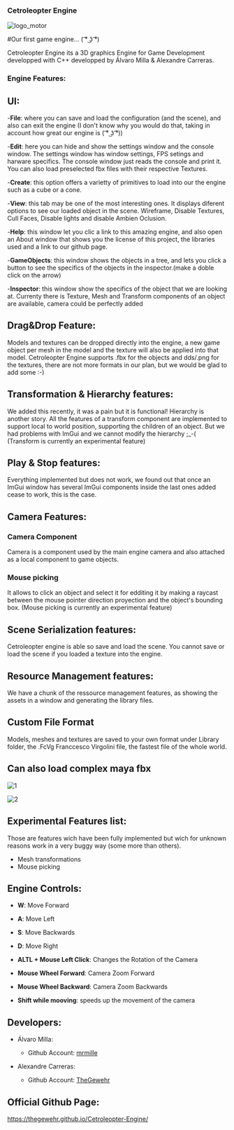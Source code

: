 ### Cetroleopter Engine

![logo_motor](https://user-images.githubusercontent.com/73583005/199374861-d922d9cb-46e2-48f1-bbcb-1b8dc3789e2c.png)

 #Our first game engine... ( ͡° ͜ʖ ͡°)

Cetroleopter Engine its a 3D graphics Engine for Game Development developped with C++ developped by Álvaro Milla & Alexandre Carreras.

### Engine Features:

## UI:

-**File**: where you can save and load the configuration (and the scene), and also can exit the engine (I don't know why you would do that, taking in account how great our engine is 
( ͡° ͜ʖ ͡°))

-**Edit**: here you can hide and show the settings window and the console window. The settings window has window settings, FPS setings and harware specifics. The console window just reads the console and print it. You can also load preselected fbx files with their respective Textures.

-**Create**: this option offers a varietty of primitives to load into our the engine such as a cube or a cone.

-**View**: this tab may be one of the most interesting ones. It displays diferent options to see our loaded object in the scene. Wireframe, Disable Textures, Cull Faces, Disable lights and disable Ambien Oclusion. 

-**Help**: this window let you clic a link to this amazing engine, and also open an About window that shows you the license of this project, the libraries used and a link to our github page.

-**GameObjects**: this window shows the objects in a tree, and lets you click a button to see the specifics of the objects in the inspector.(make a doble click on the arrow)

-**Inspector**: this window show the specifics of the object that we are looking at. Currenty there is Texture, Mesh and Transform components of an object are available, camera could be perfectly added

## Drag&Drop Feature:

Models and textures can be dropped directly into the engine, a new game object per mesh in the model and the texture will also be applied into that model. Cetroleopter Engine supports .fbx for the objects and dds/.png for the textures, there are not more formats in our plan, but we would be glad to add some :-)

## Transformation & Hierarchy features:

We added this recently, it was a pain but it is functional! 
Hierarchy is another story. All the features of a transform component are implemented to support local to world position, supporting the children of an object. But we had problems with ImGui and we cannot modify the hierarchy ;_-(
(Transform is currently an experimental feature)

## Play & Stop features:

Everything implemented but does not work, we found out that once an ImGui window has several ImGui components inside the last ones added cease to work, this is the case.

## Camera Features:

### Camera Component
Camera is a component used by the main engine camera and also attached as a local component to game objects.

### Mouse picking
It allows to click an object and select it for edditing it by making a raycast between the mouse pointer direction proyection and the object's bounding box.
(Mouse picking is currently an experimental feature)

## Scene Serialization features:

Cetroleopter engine is able so save and load the scene. You cannot save or load the scene if you loaded a texture into the engine.

## Resource Management features:

We have a chunk of the ressource management features, as showing the assets in a window and generating the library files.

## Custom File Format

Models, meshes and textures are saved to your own format under Library folder, the .FcVg Franccesco Virgolini file, the fastest file of the whole world.

## Can also load complex maya fbx

![1](https://user-images.githubusercontent.com/73582929/206307942-84bfe4bd-dfe3-4a29-b0dc-34e138f8929c.png)

![2](https://user-images.githubusercontent.com/73582929/206307981-5213742c-b7de-422f-bf6d-10eef25e3c8b.png)

## Experimental Features list:

Those are features wich have been fully implemented but wich for unknown reasons work in a very buggy way (some more than others).

- Mesh transformations
- Mouse picking

## Engine Controls:

- **W**: Move Forward

- **A**: Move Left

- **S**: Move Backwards

- **D**: Move Right

- **ALTL + Mouse Left Click**: Changes the Rotation of the Camera

- **Mouse Wheel Forward**: Camera Zoom Forward

- **Mouse Wheel Backward**: Camera Zoom Backwards

- **Shift while mooving**: speeds up the movement of the camera

## Developers:

- Álvaro Milla:
  - Github Account: [mrmille](https://github.com/mrmile)

- Alexandre Carreras:
  - Github Account: [TheGewehr](https://github.com/TheGewehr)
  
## Official Github Page:

https://thegewehr.github.io/Cetroleopter-Engine/
